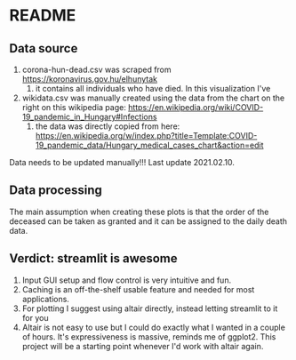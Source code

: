 # README

## Data source

1. corona-hun-dead.csv was scraped from https://koronavirus.gov.hu/elhunytak
   1. it contains all individuals who have died. In this visualization I've 
1. wikidata.csv was manually created using the data from the chart on the right on this wikipedia page: https://en.wikipedia.org/wiki/COVID-19_pandemic_in_Hungary#Infections 
    1. the data was directly copied from here: https://en.wikipedia.org/w/index.php?title=Template:COVID-19_pandemic_data/Hungary_medical_cases_chart&action=edit
   
Data needs to be updated manually!!! Last update 2021.02.10.
    
## Data processing
The main assumption when creating these plots is that the order of the deceased can be taken as granted and it can be assigned to the daily death data.

## Verdict: streamlit is awesome
1. Input GUI setup and flow control is very intuitive and fun.
1. Caching is an off-the-shelf usable feature and needed for most applications. 
1. For plotting I suggest using altair directly, instead letting streamlit to it for you
1. Altair is not easy to use but I could do exactly what I wanted in a couple of hours. It's expressiveness is massive, reminds me of ggplot2. 
   This project will be a starting point whenever I'd work with altair again.